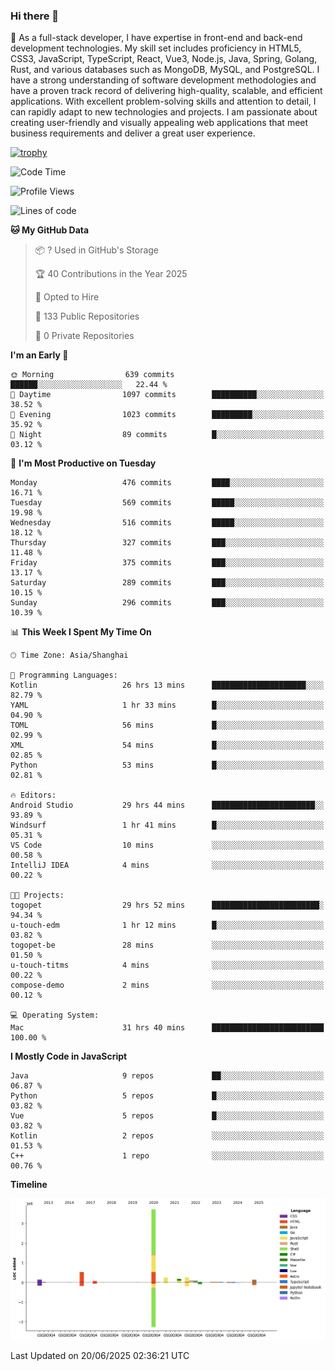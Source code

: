 ### Hi there 👋

🌱 As a full-stack developer, I have expertise in front-end and back-end development technologies. My skill set includes proficiency in HTML5, CSS3, JavaScript, TypeScript, React, Vue3, Node.js, Java, Spring, Golang, Rust, and various databases such as MongoDB, MySQL, and PostgreSQL. I have a strong understanding of software development methodologies and have a proven track record of delivering high-quality, scalable, and efficient applications. With excellent problem-solving skills and attention to detail, I can rapidly adapt to new technologies and projects. I am passionate about creating user-friendly and visually appealing web applications that meet business requirements and deliver a great user experience.

[![trophy](https://github-profile-trophy.vercel.app/?username=elton&rank=SECRET,SSS,SS,S,AAA,AA,A&theme=onedark&no-frame=true&margin-w=10)](https://github.com/ryo-ma/github-profile-trophy)

<!--START_SECTION:waka-->
![Code Time](http://img.shields.io/badge/Code%20Time-1%2C747%20hrs%2058%20mins-blue)

![Profile Views](http://img.shields.io/badge/Profile%20Views-0-blue)

![Lines of code](https://img.shields.io/badge/From%20Hello%20World%20I%27ve%20Written-5.7%20million%20lines%20of%20code-blue)

**🐱 My GitHub Data** 

> 📦 ? Used in GitHub's Storage 
 > 
> 🏆 40 Contributions in the Year 2025
 > 
> 💼 Opted to Hire
 > 
> 📜 133 Public Repositories 
 > 
> 🔑 0 Private Repositories 
 > 
**I'm an Early 🐤** 

```text
🌞 Morning                639 commits         ██████░░░░░░░░░░░░░░░░░░░   22.44 % 
🌆 Daytime                1097 commits        ██████████░░░░░░░░░░░░░░░   38.52 % 
🌃 Evening                1023 commits        █████████░░░░░░░░░░░░░░░░   35.92 % 
🌙 Night                  89 commits          █░░░░░░░░░░░░░░░░░░░░░░░░   03.12 % 
```
📅 **I'm Most Productive on Tuesday** 

```text
Monday                   476 commits         ████░░░░░░░░░░░░░░░░░░░░░   16.71 % 
Tuesday                  569 commits         █████░░░░░░░░░░░░░░░░░░░░   19.98 % 
Wednesday                516 commits         █████░░░░░░░░░░░░░░░░░░░░   18.12 % 
Thursday                 327 commits         ███░░░░░░░░░░░░░░░░░░░░░░   11.48 % 
Friday                   375 commits         ███░░░░░░░░░░░░░░░░░░░░░░   13.17 % 
Saturday                 289 commits         ███░░░░░░░░░░░░░░░░░░░░░░   10.15 % 
Sunday                   296 commits         ███░░░░░░░░░░░░░░░░░░░░░░   10.39 % 
```


📊 **This Week I Spent My Time On** 

```text
🕑︎ Time Zone: Asia/Shanghai

💬 Programming Languages: 
Kotlin                   26 hrs 13 mins      █████████████████████░░░░   82.79 % 
YAML                     1 hr 33 mins        █░░░░░░░░░░░░░░░░░░░░░░░░   04.90 % 
TOML                     56 mins             █░░░░░░░░░░░░░░░░░░░░░░░░   02.99 % 
XML                      54 mins             █░░░░░░░░░░░░░░░░░░░░░░░░   02.85 % 
Python                   53 mins             █░░░░░░░░░░░░░░░░░░░░░░░░   02.81 % 

🔥 Editors: 
Android Studio           29 hrs 44 mins      ███████████████████████░░   93.89 % 
Windsurf                 1 hr 41 mins        █░░░░░░░░░░░░░░░░░░░░░░░░   05.31 % 
VS Code                  10 mins             ░░░░░░░░░░░░░░░░░░░░░░░░░   00.58 % 
IntelliJ IDEA            4 mins              ░░░░░░░░░░░░░░░░░░░░░░░░░   00.22 % 

🐱‍💻 Projects: 
togopet                  29 hrs 52 mins      ████████████████████████░   94.34 % 
u-touch-edm              1 hr 12 mins        █░░░░░░░░░░░░░░░░░░░░░░░░   03.82 % 
togopet-be               28 mins             ░░░░░░░░░░░░░░░░░░░░░░░░░   01.50 % 
u-touch-titms            4 mins              ░░░░░░░░░░░░░░░░░░░░░░░░░   00.22 % 
compose-demo             2 mins              ░░░░░░░░░░░░░░░░░░░░░░░░░   00.12 % 

💻 Operating System: 
Mac                      31 hrs 40 mins      █████████████████████████   100.00 % 
```

**I Mostly Code in JavaScript** 

```text
Java                     9 repos             ██░░░░░░░░░░░░░░░░░░░░░░░   06.87 % 
Python                   5 repos             █░░░░░░░░░░░░░░░░░░░░░░░░   03.82 % 
Vue                      5 repos             █░░░░░░░░░░░░░░░░░░░░░░░░   03.82 % 
Kotlin                   2 repos             ░░░░░░░░░░░░░░░░░░░░░░░░░   01.53 % 
C++                      1 repo              ░░░░░░░░░░░░░░░░░░░░░░░░░   00.76 % 
```



**Timeline**

![Lines of Code chart](https://raw.githubusercontent.com/elton/elton/main/assets/bar_graph.png)


 Last Updated on 20/06/2025 02:36:21 UTC
<!--END_SECTION:waka-->

<!--
**elton/elton** is a ✨ _special_ ✨ repository because its `README.md` (this file) appears on your GitHub profile.

Here are some ideas to get you started:

- 🔭 I’m currently working on ...
- 🌱 I’m currently learning ...
- 👯 I’m looking to collaborate on ...
- 🤔 I’m looking for help with ...
- 💬 Ask me about ...
- 📫 How to reach me: ...
- 😄 Pronouns: ...
- ⚡ Fun fact: ...
-->
